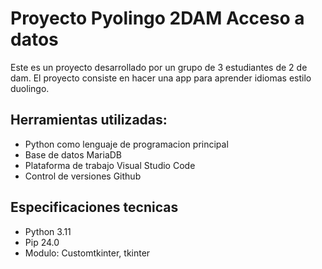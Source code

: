 # Proyecto Pyolingo 2DAM Acceso a datos
Este es un proyecto desarrollado por un grupo de 3 estudiantes de 2 de dam. El proyecto consiste en hacer una app para aprender idiomas estilo duolingo.

## Herramientas utilizadas:
- Python como lenguaje de programacion principal
- Base de datos MariaDB
- Plataforma de trabajo Visual Studio Code
- Control de versiones Github

## Especificaciones tecnicas
- Python 3.11
- Pip 24.0
- Modulo: Customtkinter, tkinter 
